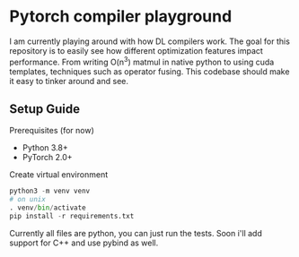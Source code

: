 # Pytorch compiler playground
I am currently playing around with how DL compilers work. The goal for this repository is to easily see how different optimization features impact performance. From writing O(n<sup>3</sup>) matmul in native python to using cuda templates, techniques such as operator fusing. This codebase should make it easy to tinker around and see.

## Setup Guide
Prerequisites (for now)
- Python 3.8+
- PyTorch 2.0+

Create virtual environment
```python
python3 -m venv venv
# on unix
. venv/bin/activate
pip install -r requirements.txt
```

Currently all files are python, you can just run the tests. Soon i'll add support for C++ and use pybind as well.
